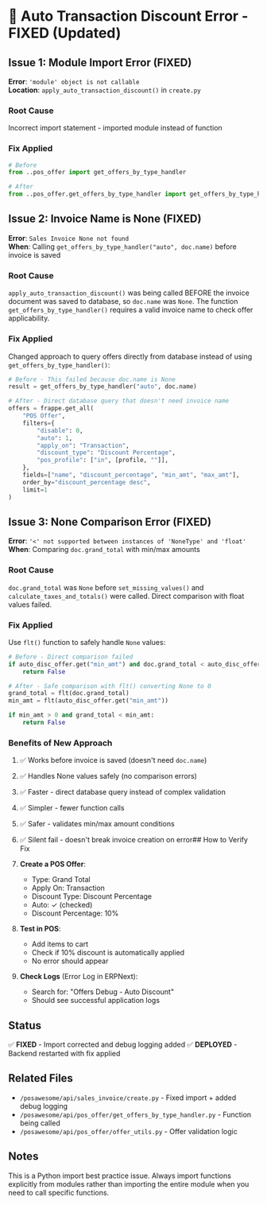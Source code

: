 # 🐛 Auto Transaction Discount Error - FIXED (Updated)

## Issue 1: Module Import Error (FIXED)

**Error**: `'module' object is not callable`  
**Location**: `apply_auto_transaction_discount()` in `create.py`

### Root Cause

Incorrect import statement - imported module instead of function

### Fix Applied

```python
# Before
from ..pos_offer import get_offers_by_type_handler

# After
from ..pos_offer.get_offers_by_type_handler import get_offers_by_type_handler
```

## Issue 2: Invoice Name is None (FIXED)

**Error**: `Sales Invoice None not found`  
**When**: Calling `get_offers_by_type_handler("auto", doc.name)` before invoice is saved

### Root Cause

`apply_auto_transaction_discount()` was being called BEFORE the invoice document was saved to database, so `doc.name` was `None`. The function `get_offers_by_type_handler()` requires a valid invoice name to check offer applicability.

### Fix Applied

Changed approach to query offers directly from database instead of using `get_offers_by_type_handler()`:

```python
# Before - This failed because doc.name is None
result = get_offers_by_type_handler("auto", doc.name)

# After - Direct database query that doesn't need invoice name
offers = frappe.get_all(
    "POS Offer",
    filters={
        "disable": 0,
        "auto": 1,
        "apply_on": "Transaction",
        "discount_type": "Discount Percentage",
        "pos_profile": ["in", [profile, ""]],
    },
    fields=["name", "discount_percentage", "min_amt", "max_amt"],
    order_by="discount_percentage desc",
    limit=1
)
```

## Issue 3: None Comparison Error (FIXED)

**Error**: `'<' not supported between instances of 'NoneType' and 'float'`  
**When**: Comparing `doc.grand_total` with min/max amounts

### Root Cause

`doc.grand_total` was `None` before `set_missing_values()` and `calculate_taxes_and_totals()` were called. Direct comparison with float values failed.

### Fix Applied

Use `flt()` function to safely handle `None` values:

```python
# Before - Direct comparison failed
if auto_disc_offer.get("min_amt") and doc.grand_total < auto_disc_offer.get("min_amt"):
    return False

# After - Safe comparison with flt() converting None to 0
grand_total = flt(doc.grand_total)
min_amt = flt(auto_disc_offer.get("min_amt"))

if min_amt > 0 and grand_total < min_amt:
    return False
```

### Benefits of New Approach

1. ✅ Works before invoice is saved (doesn't need `doc.name`)
2. ✅ Handles None values safely (no comparison errors)
3. ✅ Faster - direct database query instead of complex validation
4. ✅ Simpler - fewer function calls
5. ✅ Safer - validates min/max amount conditions
6. ✅ Silent fail - doesn't break invoice creation on error## How to Verify Fix

1. **Create a POS Offer**:
   - Type: Grand Total
   - Apply On: Transaction
   - Discount Type: Discount Percentage
   - Auto: ✓ (checked)
   - Discount Percentage: 10%

2. **Test in POS**:
   - Add items to cart
   - Check if 10% discount is automatically applied
   - No error should appear

3. **Check Logs** (Error Log in ERPNext):
   - Search for: "Offers Debug - Auto Discount"
   - Should see successful application logs

## Status

✅ **FIXED** - Import corrected and debug logging added
✅ **DEPLOYED** - Backend restarted with fix applied

## Related Files

- `/posawesome/api/sales_invoice/create.py` - Fixed import + added debug logging
- `/posawesome/api/pos_offer/get_offers_by_type_handler.py` - Function being called
- `/posawesome/api/pos_offer/offer_utils.py` - Offer validation logic

## Notes

This is a Python import best practice issue. Always import functions explicitly from modules rather than importing the entire module when you need to call specific functions.
